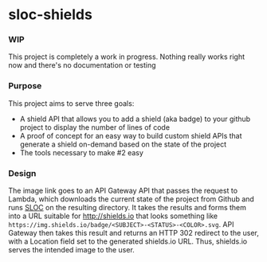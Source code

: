 # sloc-shields

### WIP

This project is completely a work in progress. Nothing really works right now and there's no documentation or testing

### Purpose

This project aims to serve three goals:

- A shield API that allows you to add a shield (aka badge) to your github project to display the number of lines of code
- A proof of concept for an easy way to build custom shield APIs that generate a shield on-demand based on the state of the
project
- The tools necessary to make #2 easy

### Design

The image link goes to an API Gateway API that passes the request to Lambda, which downloads the current state of the project
from Github and runs [SLOC](https://github.com/flosse/sloc) on the resulting directory. It takes the results and forms them
into a URL suitable for http://shields.io that looks something like
`https://img.shields.io/badge/<SUBJECT>-<STATUS>-<COLOR>.svg`. API Gateway then takes this result and returns an HTTP 302
redirect to the user, with a Location field set to the generated shields.io URL. Thus, shields.io serves the intended image to
the user.

